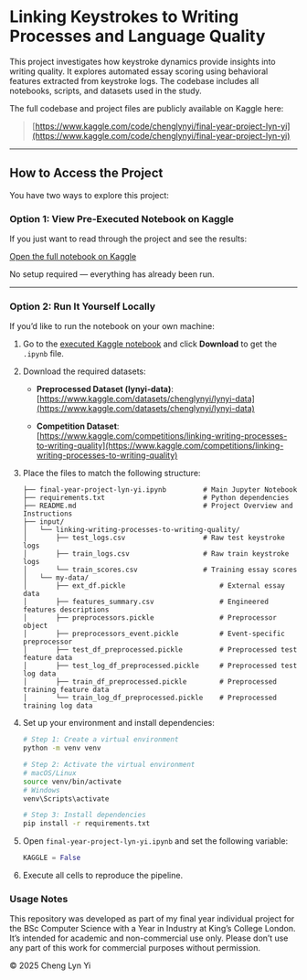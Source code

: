 # Linking Keystrokes to Writing Processes and Language Quality

This project investigates how keystroke dynamics provide insights into writing quality. It explores automated essay scoring using behavioral features extracted from keystroke logs. The codebase includes all notebooks, scripts, and datasets used in the study.

The full codebase and project files are publicly available on Kaggle here:  
> [https://www.kaggle.com/code/chenglynyi/final-year-project-lyn-yi](https://www.kaggle.com/code/chenglynyi/final-year-project-lyn-yi)

---

## How to Access the Project

You have two ways to explore this project:

### Option 1: View Pre-Executed Notebook on Kaggle

If you just want to read through the project and see the results:

[Open the full notebook on Kaggle](https://www.kaggle.com/code/chenglynyi/final-year-project-lyn-yi)  

No setup required — everything has already been run.

---

### Option 2: Run It Yourself Locally

If you’d like to run the notebook on your own machine:

1. Go to the [executed Kaggle notebook](https://www.kaggle.com/code/chenglynyi/final-year-project-lyn-yi) and click **Download** to get the `.ipynb` file.

2. Download the required datasets:
   - **Preprocessed Dataset (lynyi-data)**:  
     [https://www.kaggle.com/datasets/chenglynyi/lynyi-data](https://www.kaggle.com/datasets/chenglynyi/lynyi-data)

   - **Competition Dataset**:  
     [https://www.kaggle.com/competitions/linking-writing-processes-to-writing-quality](https://www.kaggle.com/competitions/linking-writing-processes-to-writing-quality)

3. Place the files to match the following structure:
    ```
    ├── final-year-project-lyn-yi.ipynb         # Main Jupyter Notebook
    ├── requirements.txt                        # Python dependencies
    ├── README.md                               # Project Overview and Instructions
    ├── input/
    │   └── linking-writing-processes-to-writing-quality/
    │       ├── test_logs.csv                   # Raw test keystroke logs
    │       ├── train_logs.csv                  # Raw train keystroke logs
    │       └── train_scores.csv                # Training essay scores
    │   └── my-data/
    │       ├── ext_df.pickle                       # External essay data
    │       ├── features_summary.csv                # Engineered features descriptions 
    │       ├── preprocessors.pickle                # Preprocessor object
    │       ├── preprocessors_event.pickle          # Event-specific preprocessor 
    │       ├── test_df_preprocessed.pickle         # Preprocessed test feature data
    │       ├── test_log_df_preprocessed.pickle     # Preprocessed test log data
    │       ├── train_df_preprocessed.pickle        # Preprocessed training feature data
    │       └── train_log_df_preprocessed.pickle    # Preprocessed training log data

4. Set up your environment and install dependencies:
    ```bash
    # Step 1: Create a virtual environment
    python -m venv venv

    # Step 2: Activate the virtual environment
    # macOS/Linux
    source venv/bin/activate
    # Windows
    venv\Scripts\activate

    # Step 3: Install dependencies
    pip install -r requirements.txt

5. Open `final-year-project-lyn-yi.ipynb` and set the following variable:
   ```python
   KAGGLE = False
6. Execute all cells to reproduce the pipeline.

### Usage Notes

This repository was developed as part of my final year individual project for the BSc Computer Science with a Year in Industry at King’s College London.
It’s intended for academic and non-commercial use only. Please don’t use any part of this work for commercial purposes without permission.

© 2025 Cheng Lyn Yi
